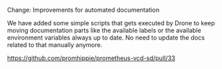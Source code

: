 Change: Improvements for automated documentation

We have added some simple scripts that gets executed by Drone to keep moving
documentation parts like the available labels or the available environment
variables always up to date. No need to update the docs related to that manually
anymore.

https://github.com/promhippie/prometheus-vcd-sd/pull/33
